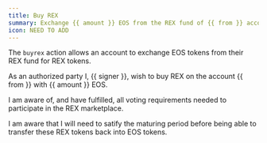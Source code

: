 ```yaml
---
title: Buy REX
summary: Exchange {{ amount }} EOS from the REX fund of {{ from }} account for REX tokens.
icon: NEED TO ADD
---
```


The `buyrex` action allows an account to exchange EOS tokens from their REX fund for REX tokens.

As an authorized party I, {{ signer }}, wish to buy REX on the account {{ from }} with {{ amount }} EOS.

I am aware of, and have fulfilled, all voting requirements needed to participate in the REX marketplace.

I am aware that I will need to satify the maturing period before being able to transfer these REX tokens back into EOS tokens.
